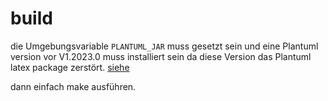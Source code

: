 # build

die Umgebungsvariable `PLANTUML_JAR` muss gesetzt sein und eine Plantuml version vor V1.2023.0 muss installiert sein da diese Version das Plantuml latex package zerstört.
[siehe](https://github.com/koppor/plantuml/issues/28)

dann einfach make ausführen.